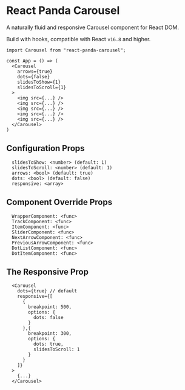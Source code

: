 # React Panda Carousel
A naturally fluid and responsive Carousel component for React DOM.

Build with hooks, compatible with React `v16.8` and higher.

```
import Carousel from "react-panda-carousel";

const App = () => (
  <Carousel
    arrows={true}
    dots={false}
    slidesToShow={1}
    slidesToScroll={1}
  >
    <img src={...} />
    <img src={...} />
    <img src={...} />
    <img src={...} />
    <img src={...} />
  </Carousel>
)

```

## Configuration Props
```
  slidesToShow: <number> (default: 1)
  slidesToScroll: <number> (default: 1)
  arrows: <bool> (default: true)
  dots: <bool> (default: false)
  responsive: <array>
```

## Component Override Props
```
  WrapperComponent: <func>
  TrackComponent: <func>
  ItemComponent: <func>
  SliderComponent: <func>
  NextArrowComponent: <func>
  PreviousArrowComponent: <func>
  DotListComponent: <func>
  DotItemComponent: <func>
```

## The Responsive Prop
```
  <Carousel
    dots={true} // default
    responsive={[
      {
        breakpoint: 500,
        options: {
          dots: false
        }
      },{
        breakpoint: 300,
        options: {
          dots: true,
          slidesToScroll: 1
        }
      }
    ]}
  >
    {...}
  </Carousel>
```